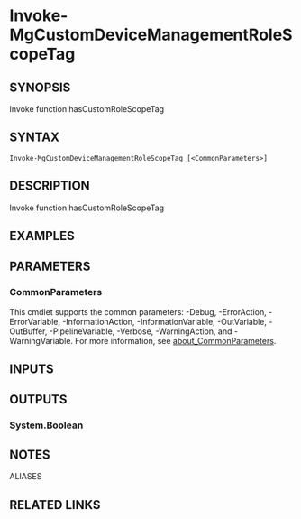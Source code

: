 ﻿---
external help file: Microsoft.Graph.DeviceManagement.Functions-help.xml
Module Name: Microsoft.Graph.DeviceManagement.Functions
online version: https://docs.microsoft.com/en-us/powershell/module/microsoft.graph.devicemanagement.functions/invoke-mgcustomdevicemanagementrolescopetag
schema: 2.0.0
---

# Invoke-MgCustomDeviceManagementRoleScopeTag

## SYNOPSIS
Invoke function hasCustomRoleScopeTag

## SYNTAX

```
Invoke-MgCustomDeviceManagementRoleScopeTag [<CommonParameters>]
```

## DESCRIPTION
Invoke function hasCustomRoleScopeTag

## EXAMPLES

## PARAMETERS

### CommonParameters
This cmdlet supports the common parameters: -Debug, -ErrorAction, -ErrorVariable, -InformationAction, -InformationVariable, -OutVariable, -OutBuffer, -PipelineVariable, -Verbose, -WarningAction, and -WarningVariable. For more information, see [about_CommonParameters](http://go.microsoft.com/fwlink/?LinkID=113216).

## INPUTS

## OUTPUTS

### System.Boolean
## NOTES

ALIASES

## RELATED LINKS
